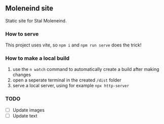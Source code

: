 ## Moleneind site

Static site for Stal Moleneind.

### How to serve

This project uses vite, so `npm i` and `npm run serve` does the trick!

### How to make a local build

 1. use the `n watch` command to automatically create a build after making changes
 2. open a seperate terminal in the created `/dist` folder
 3. serve a local server, using for example `npx http-server`

### TODO
 - [ ] Update images
 - [ ] Update text
